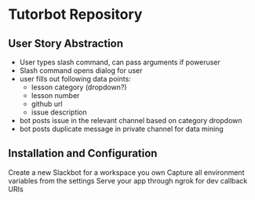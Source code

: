 # Tutorbot Repository 

## User Story Abstraction
-  User types slash command, can pass arguments if poweruser
-  Slash command opens dialog for user
-  user fills out following data points:
    - lesson category (dropdown?)
    - lesson number
    -  github url
    - issue description
- bot posts issue in the relevant channel based on category dropdown
- bot posts duplicate message in private channel for data mining

## Installation and Configuration
Create a new Slackbot for a workspace you own
Capture all environment variables from the settings
Serve your app through ngrok for dev callback URIs

